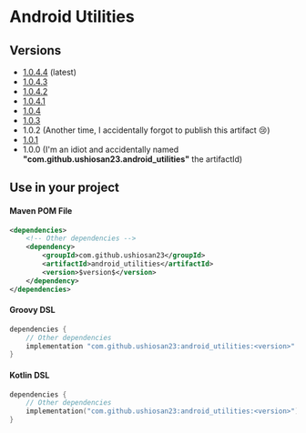 # Android Utilities

## Versions


- [1.0.4.4](https://github.com/Ushiosan23/android_utilities/releases/tag/V1.0.4.4) (latest)
- [1.0.4.3](https://github.com/Ushiosan23/android_utilities/releases/tag/V1.0.4.3)
- [1.0.4.2](https://github.com/Ushiosan23/android_utilities/releases/tag/V1.0.4.2)
- [1.0.4.1](https://github.com/Ushiosan23/android_utilities/releases/tag/V1.0.4.1)
- [1.0.4](https://github.com/Ushiosan23/android_utilities/releases/tag/V1.0.4)
- [1.0.3](https://github.com/Ushiosan23/android_utilities/releases/tag/V1.0.3)
- 1.0.2 (Another time, I accidentally forgot to publish this artifact :cry:)
- [1.0.1](https://github.com/Ushiosan23/android_utilities/releases/tag/V1.0.1)
- 1.0.0 (I'm an idiot and accidentally named __"com.github.ushiosan23.android_utilities"__ the artifactId)

## Use in your project

#### Maven POM File
```xml
<dependencies>
    <!-- Other dependencies -->
    <dependency>
        <groupId>com.github.ushiosan23</groupId>
        <artifactId>android_utilities</artifactId>
        <version>$version$</version>
    </dependency>
</dependencies>
```

#### Groovy DSL
```groovy
dependencies {
    // Other dependencies
    implementation "com.github.ushiosan23:android_utilities:<version>"
}
```

#### Kotlin DSL
```kotlin
dependencies {
    // Other dependencies
    implementation("com.github.ushiosan23:android_utilities:<version>")
}
```
